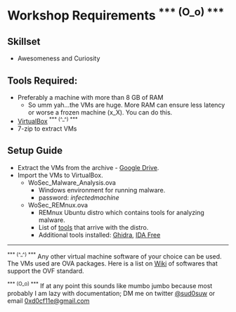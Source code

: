 # Workshop Requirements <sup>*** (O_o) ***</sup>

## Skillset

- Awesomeness and Curiosity

## Tools Required:

- Preferably a machine with more than 8 GB of RAM
  - So umm yah...the VMs are huge. More RAM can ensure less latency or worse a frozen machine (x_X). You can do this.
- [VirtualBox](https://www.virtualbox.org/wiki/Downloads) <sup>*** (^_^) ***</sup>
- 7-zip to extract VMs

## Setup Guide 

- Extract the VMs from the archive - [Google Drive](https://drive.google.com/open?id=1v9I0fpBAyB0R2MakmMMbo-FRrhSJZL2k).
- Import the VMs to VirtualBox.
  - WoSec_Malware_Analysis.ova 
    - Windows environment for running malware.
    - password: *infectedmachine*
  - WoSec_REMnux.ova
    - REMnux Ubuntu distro which contains tools for analyzing malware.
    - List of [tools](https://remnux.org/docs/distro/tools/) that arrive with the distro.
    - Additional tools installed: [Ghidra](https://ghidra-sre.org/), [IDA Free](https://www.hex-rays.com/products/ida/support/download_freeware/)

---

<sup>*** (^_^) ***</sup> Any other virtual machine software of your choice can be used. The VMs used are OVA packages. Here is a list on [Wiki](https://en.wikipedia.org/wiki/Open_Virtualization_Format) of softwares that support the OVF standard.

<sup>*** (O_o) ***</sup> If at any point this sounds like mumbo jumbo because most probably I am lazy with documentation; DM me on twitter [@sud0suw](https://twitter.com/sud0suw) or email 0xd0cf11e@gmail.com